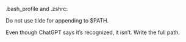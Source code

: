.bash_profile and .zshrc:

Do not use tilde for appending to $PATH. 

Even though ChatGPT says it’s recognized, it isn’t. Write the full path.

